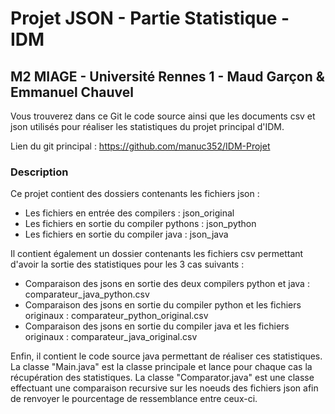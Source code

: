 # Projet JSON - Partie Statistique - IDM
## M2 MIAGE - Université Rennes 1 - Maud Garçon & Emmanuel Chauvel

Vous trouverez dans ce Git le code source ainsi que les documents csv et json utilisés pour réaliser les statistiques du projet principal d'IDM.

Lien du git principal : https://github.com/manuc352/IDM-Projet

### Description
Ce projet contient des dossiers contenants les fichiers json :
 - Les fichiers en entrée des compilers : json_original
 - Les fichiers en sortie du compiler pythons : json_python
 - Les fichiers en sortie du compiler java : json_java
 
 Il contient également un dossier contenants les fichiers csv permettant d'avoir la sortie des statistiques pour les 3 cas suivants :
  - Comparaison des jsons en sortie des deux compilers python et java : comparateur_java_python.csv
  - Comparaison des jsons en sortie du compiler python et les fichiers originaux : comparateur_python_original.csv
  - Comparaison des jsons en sortie du compiler java et les fichiers originaux : comparateur_java_original.csv
  
 Enfin, il contient le code source java permettant de réaliser ces statistiques.
 La classe "Main.java" est la classe principale et lance pour chaque cas la récupération des statistiques.
 La classe "Comparator.java" est une classe effectuant une comparaison recursive sur les noeuds des fichiers json afin de renvoyer le pourcentage de ressemblance entre ceux-ci.


